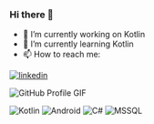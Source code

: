 
### Hi there 👋

- 🔭 I’m currently working on Kotlin
- 🌱 I’m currently learning Kotlin
- 📫 How to reach me:

[![linkedin](https://img.shields.io/badge/Linkedin-000000?style=for-the-badge&logo=Linkedin&logoColor=white)](www.linkedin.com/in/esma-ozmiş)

![GitHub Profile GIF]([https://example.com/your-gif-url.gif](https://www.canva.com/design/DAFxID-7WnA/Qk8YNcinwBJtf8of1OXXgA/view?utm_content=DAFxID-7WnA&utm_campaign=share_your_design&utm_medium=link&utm_source=shareyourdesignpanel))


![Kotlin](https://img.shields.io/badge/Kotlin-Expert-orange)
![Android](https://img.shields.io/badge/Android-Developer-brightgreen)
![C#](https://img.shields.io/badge/C%23-Intermediate-blue)
![MSSQL](https://img.shields.io/badge/MSSQL-Intermediate-blue)

